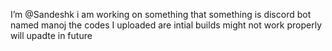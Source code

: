 I’m @Sandeshk
i am working on something
that something is discord bot named manoj
the codes I uploaded are intial builds might not work properly will upadte in future
